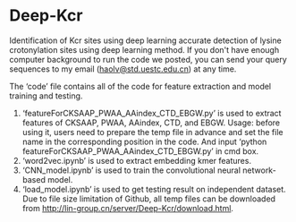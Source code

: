 # Deep-Kcr
Identification of Kcr sites using deep learning
accurate detection of lysine crotonylation sites using deep learning method. If you don't have enough computer background to run the code we posted, you can send your query sequences to my email (haolv@std.uestc.edu.cn) at any time.


The ‘code’ file contains all of the code for feature extraction and model training and testing.
1. ‘featureForCKSAAP_PWAA_AAindex_CTD_EBGW.py’ is used to extract features of CKSAAP, PWAA, AAindex, CTD, and EBGW. 
Usage: before using it, users need to prepare the temp file in advance and set the file name in the corresponding position in the code.
And input ‘python featureForCKSAAP_PWAA_AAindex_CTD_EBGW.py’ in cmd box.
2. ‘word2vec.ipynb’ is used to extract embedding kmer features.
3. ‘CNN_model.ipynb’ is used to train the convolutional neural network-based model.
4. ‘load_model.ipynb’ is used to get testing result on independent dataset.
Due to file size limitation of Github, all temp files can be downloaded from http://lin-group.cn/server/Deep-Kcr/download.html.
